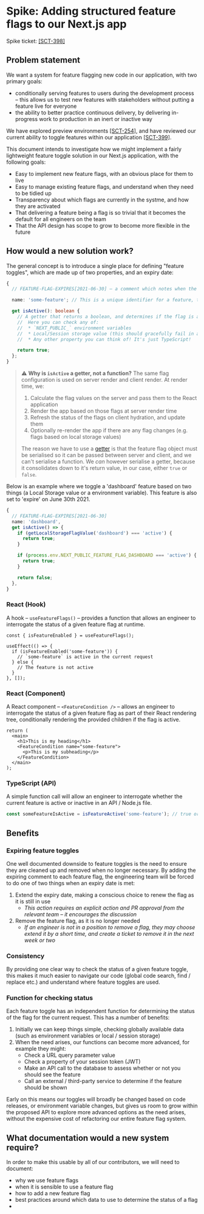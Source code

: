 # Spike: Adding structured feature flags to our Next.js app

Spike ticket: [[SCT-398]](https://hackney.atlassian.net/browse/SCT-398)

## Problem statement

We want a system for feature flagging new code in our application, with two primary goals:

- conditionally serving features to users during the development process – this allows us to test new features with stakeholders without putting a feature live for everyone
- the ability to better practice continuous delivery, by delivering in-progress work to production in an inert or inactive way

We have explored preview environments [[SCT-254]](https://hackney.atlassian.net/browse/SCT-254), and have reviewed our current ability to toggle features within our application [[SCT-399]](https://hackney.atlassian.net/browse/SCT-399).

This document intends to investigate how we might implement a fairly lightweight feature toggle solution in our Next.js application, with the following goals:

- Easy to implement new feature flags, with an obvious place for them to live
- Easy to manage existing feature flags, and understand when they need to be tidied up
- Transparency about which flags are currently in the systme, and how they are activated
- That delivering a feature being a flag is so trivial that it becomes the default for all engineers on the team
- That the API design has scope to grow to become more flexible in the future

## How would a new solution work?

The general concept is to introduce a single place for defining "feature toggles", which are made up of two properties, and an expiry date:

```ts
{
  // FEATURE-FLAG-EXPIRES[2021-06-30] – a comment which notes when the feature toggle should be removed (this will cause an ESLint failure if the date is in the past)

  name: 'some-feature'; // This is a unique identifier for a feature, that can be used later in code to reference it

  get isActive(): boolean {
    // A getter that returns a boolean, and determines if the flag is active or not.
    //  Here you can check any of:
    //  * `NEXT_PUBLIC_` environment variables
    //  * Local/Session storage value (this should gracefully fail in a non-browser environment)
    //  * Any other property you can think of! It's just TypeScript!

    return true;
  };
}
```

> ⚠️ **Why is `isActive` a getter, not a function?** The same flag configuration is used on server render and client render. At render time, we:
>
> 1. Calculate the flag values on the server and pass them to the React application
> 2. Render the app based on those flags at server render time
> 3. Refresh the status of the flags on client hydration, and update them
> 4. Optionally re-render the app if there are any flag changes (e.g. flags based on local storage values)
>
> The reason we have to use a [getter](https://developer.mozilla.org/en-US/docs/Web/JavaScript/Reference/Functions/get) is that the feature flag object must be serialised so it can be passed between server and client, and we can't serialise a function. We _can_ however serialise a getter, because it consolidates down to it's return value, in our case, either `true` or `false`.

Below is an example where we toggle a 'dashboard' feature based on two things (a Local Storage value or a environment variable). This feature is also set to 'expire' on June 30th 2021.

```ts
{
  // FEATURE-FLAG-EXPIRES[2021-06-30]
  name: 'dashboard',
  get isActive() => {
    if (getLocalStorageFlagValue('dashboard') === 'active') {
      return true;
    }

    if (process.env.NEXT_PUBLIC_FEATURE_FLAG_DASHBOARD === 'active') {
      return true;
    }

    return false;
  },
}
```

### React (Hook)

A hook – `useFeatureFlags()` – provides a function that allows an engineer to interrogate the status of a given feature flag at runtime.

```tsx
const { isFeatureEnabled } = useFeatureFlags();

useEffect(() => {
  if (isFeatureEnabled('some-feature')) {
    // `some-feature` is active in the current request
  } else {
    // The feature is not active
  }
}, []);
```

### React (Component)

A React component – `<FeatureCondition />` – allows an engineer to interrogate the status of a given feature flag as part of their React rendering tree, conditionally rendering the provided children if the flag is active.

```tsx
return (
  <main>
    <h1>This is my heading</h1>
    <FeatureCondition name="some-feature">
      <p>This is my subheading</p>
    </FeatureCondition>
  </main>
);
```

### TypeScript (API)

A simple function call will allow an engineer to interrogate whether the current feature is active or inactive in an API / Node.js file.

```ts
const someFeatureIsActive = isFeatureActive('some-feature'); // true or false
```

## Benefits

### Expiring feature toggles

One well documented downside to feature toggles is the need to ensure they are cleaned up and removed when no longer necessary. By adding the expiring comment to each feature flag, the engineering team will be forced to do one of two things when an expiry date is met:

1. Extend the expiry date, making a conscious choice to renew the flag as it is still in use
   - _This action requires an explicit action and PR approval from the relevant team – it encourages the discussion_
2. Remove the feature flag, as it is no longer needed
   - _If an engineer is not in a position to remove a flag, they may choose extend it by a short time, and create a ticket to remove it in the next week or two_

### Consistency

By providing one clear way to check the status of a given feature toggle, this makes it much easier to navigate our code (global code search, find / replace etc.) and understand where feature toggles are used.

### Function for checking status

Each feature toggle has an independent function for determining the status of the flag for the current request. This has a number of benefits:

1. Initially we can keep things simple, checking globally available data (such as environment variables or local / session storage)
2. When the need arises, our functions can become more advanced, for example they might:
   - Check a URL query parameter value
   - Check a property of your session token (JWT)
   - Make an API call to the database to assess whether or not you should see the feature
   - Call an external / third-party service to determine if the feature should be shown

Early on this means our toggles will broadly be changed based on code releases, or environment variable changes, but gives us room to grow within the proposed API to explore more advanced options as the need arises, without the expensive cost of refactoring our entire feature flag system.

## What documentation would a new system require?

In order to make this usable by all of our contributors, we will need to document:

- why we use feature flags
- when it is sensible to use a feature flag
- how to add a new feature flag
- best practices around which data to use to determine the status of a flag
-
